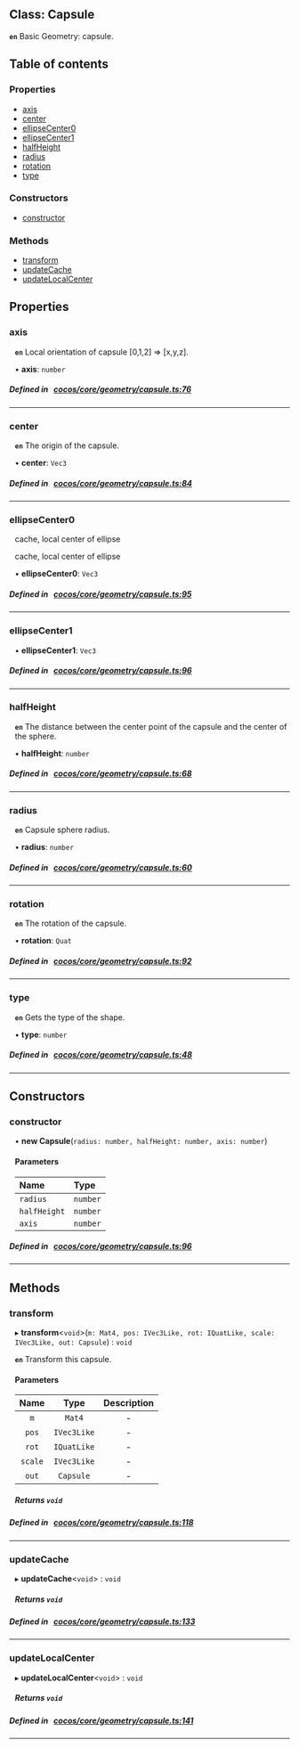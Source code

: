 
## Class: Capsule






**`en`** 
Basic Geometry: capsule.


<div class="table-of-content">
<h2>Table of contents</h2>


### Properties

- [ axis](#axis)
- [ center](#center)
- [ ellipseCenter0](#ellipseCenter0)
- [ ellipseCenter1](#ellipseCenter1)
- [ halfHeight](#halfHeight)
- [ radius](#radius)
- [ rotation](#rotation)
- [ type](#type)

### Constructors

- [ constructor](#constructor)

### Methods

- [ transform](#transform)
- [ updateCache](#updateCache)
- [ updateLocalCenter](#updateLocalCenter)
</div>

## Properties


### axis
<div style="margin-left: 10px;">



**`en`** 
Local orientation of capsule [0,1,2] => [x,y,z].




•  **axis**:
`number` 
</div>

##### Defined in &nbsp;   [cocos/core/geometry/capsule.ts:76](https://github.com/cocos-creator/engine/blob/c7bf6b8a9/cocos/core/geometry/capsule.ts#L76)&nbsp;


___


### center
<div style="margin-left: 10px;">



**`en`** 
The origin of the capsule.




•  **center**:
`Vec3` 
</div>

##### Defined in &nbsp;   [cocos/core/geometry/capsule.ts:84](https://github.com/cocos-creator/engine/blob/c7bf6b8a9/cocos/core/geometry/capsule.ts#L84)&nbsp;


___


### ellipseCenter0
<div style="margin-left: 10px;">
cache, local center of ellipse



cache, local center of ellipse

•  **ellipseCenter0**:
`Vec3` 
</div>

##### Defined in &nbsp;   [cocos/core/geometry/capsule.ts:95](https://github.com/cocos-creator/engine/blob/c7bf6b8a9/cocos/core/geometry/capsule.ts#L95)&nbsp;


___


### ellipseCenter1
<div style="margin-left: 10px;">




•  **ellipseCenter1**:
`Vec3` 
</div>

##### Defined in &nbsp;   [cocos/core/geometry/capsule.ts:96](https://github.com/cocos-creator/engine/blob/c7bf6b8a9/cocos/core/geometry/capsule.ts#L96)&nbsp;


___


### halfHeight
<div style="margin-left: 10px;">



**`en`** 
The distance between the center point of the capsule and the center of the sphere.




•  **halfHeight**:
`number` 
</div>

##### Defined in &nbsp;   [cocos/core/geometry/capsule.ts:68](https://github.com/cocos-creator/engine/blob/c7bf6b8a9/cocos/core/geometry/capsule.ts#L68)&nbsp;


___


### radius
<div style="margin-left: 10px;">



**`en`** 
Capsule sphere radius.




•  **radius**:
`number` 
</div>

##### Defined in &nbsp;   [cocos/core/geometry/capsule.ts:60](https://github.com/cocos-creator/engine/blob/c7bf6b8a9/cocos/core/geometry/capsule.ts#L60)&nbsp;


___


### rotation
<div style="margin-left: 10px;">



**`en`** 
The rotation of the capsule.




•  **rotation**:
`Quat` 
</div>

##### Defined in &nbsp;   [cocos/core/geometry/capsule.ts:92](https://github.com/cocos-creator/engine/blob/c7bf6b8a9/cocos/core/geometry/capsule.ts#L92)&nbsp;


___


### type
<div style="margin-left: 10px;">



**`en`** 
Gets the type of the shape.




•  **type**:
 ``number`` 
</div>

##### Defined in &nbsp;   [cocos/core/geometry/capsule.ts:48](https://github.com/cocos-creator/engine/blob/c7bf6b8a9/cocos/core/geometry/capsule.ts#L48)&nbsp;


___

<!---->
## Constructors


### constructor
<div style="margin-left: 10px;">

• **new Capsule**(`radius: number, halfHeight: number, axis: number`)

#### Parameters

| Name | Type |
| :------ | :------ |
| `radius` | `number` |
| `halfHeight` | `number` |
| `axis` | `number` |
</div>

##### Defined in &nbsp;   [cocos/core/geometry/capsule.ts:96](https://github.com/cocos-creator/engine/blob/c7bf6b8a9/cocos/core/geometry/capsule.ts#L96)&nbsp;


---

<!---->
## Methods

### transform

<div style="margin-left: 10px;">

▸   **transform**<`void`\>(`m: Mat4, pos: IVec3Like, rot: IQuatLike, scale: IVec3Like, out: Capsule`) : `void`



**`en`** 
Transform this capsule.



#### Parameters

| Name | Type | Description |
| :------: | :------: | :------: |
| `m` | `Mat4` | - |
| `pos` | `IVec3Like` | - |
| `rot` | `IQuatLike` | - |
| `scale` | `IVec3Like` | - |
| `out` | `Capsule` | - |


##### Returns `void`
</div>

##### Defined in &nbsp;   [cocos/core/geometry/capsule.ts:118](https://github.com/cocos-creator/engine/blob/c7bf6b8a9/cocos/core/geometry/capsule.ts#L118)&nbsp;
___
### updateCache

<div style="margin-left: 10px;">

▸   **updateCache**<`void`\> : `void`




##### Returns `void`
</div>

##### Defined in &nbsp;   [cocos/core/geometry/capsule.ts:133](https://github.com/cocos-creator/engine/blob/c7bf6b8a9/cocos/core/geometry/capsule.ts#L133)&nbsp;
___
### updateLocalCenter

<div style="margin-left: 10px;">

▸   **updateLocalCenter**<`void`\> : `void`




##### Returns `void`
</div>

##### Defined in &nbsp;   [cocos/core/geometry/capsule.ts:141](https://github.com/cocos-creator/engine/blob/c7bf6b8a9/cocos/core/geometry/capsule.ts#L141)&nbsp;
___
<!---->



